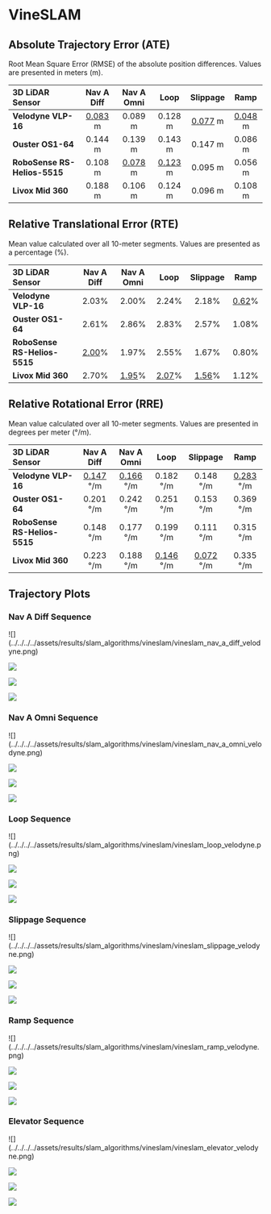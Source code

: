 # VineSLAM

## Absolute Trajectory Error (ATE)

Root Mean Square Error (RMSE) of the absolute position differences. Values are presented in meters (m).

| 3D LiDAR Sensor              | Nav A Diff     | Nav A Omni     | Loop           | Slippage       | Ramp           |
| :--------------------------- | :------------: | :------------: | :------------: | :------------: | :------------: |
| **Velodyne VLP-16**          | <u>0.083</u> m | 0.089 m        | 0.128 m        | <u>0.077</u> m | <u>0.048</u> m |
| **Ouster OS1-64**            | 0.144 m        | 0.139 m        | 0.143 m        | 0.147 m        | 0.086 m        |
| **RoboSense RS-Helios-5515** | 0.108 m        | <u>0.078</u> m | <u>0.123</u> m | 0.095 m        | 0.056 m        |
| **Livox Mid 360**            | 0.188 m        | 0.106 m        | 0.124 m        | 0.096 m        | 0.108 m        |

## Relative Translational Error (RTE)

Mean value calculated over all 10-meter segments. Values are presented as a percentage (%).

| 3D LiDAR Sensor              | Nav A Diff   | Nav A Omni   | Loop         | Slippage     | Ramp         |
| :--------------------------- | :----------: | :----------: | :----------: | :----------: | :----------: |
| **Velodyne VLP-16**          | 2.03%        | 2.00%        | 2.24%        | 2.18%        | <u>0.62</u>% |
| **Ouster OS1-64**            | 2.61%        | 2.86%        | 2.83%        | 2.57%        | 1.08%        |
| **RoboSense RS-Helios-5515** | <u>2.00</u>% | 1.97%        | 2.55%        | 1.67%        | 0.80%        |
| **Livox Mid 360**            | 2.70%        | <u>1.95</u>% | <u>2.07</u>% | <u>1.56</u>% | 1.12%        |

## Relative Rotational Error (RRE)

Mean value calculated over all 10-meter segments. Values are presented in degrees per meter (°/m).

| 3D LiDAR Sensor              | Nav A Diff       | Nav A Omni       | Loop             | Slippage         | Ramp             |
| :--------------------------- | :--------------: | :--------------: | :--------------: | :--------------: | :--------------: |
| **Velodyne VLP-16**          | <u>0.147</u> °/m | <u>0.166</u> °/m | 0.182 °/m        | 0.148 °/m        | <u>0.283</u> °/m |
| **Ouster OS1-64**            | 0.201 °/m        | 0.242 °/m        | 0.251 °/m        | 0.153 °/m        | 0.369 °/m        |
| **RoboSense RS-Helios-5515** | 0.148 °/m        | 0.177 °/m        | 0.199 °/m        | 0.111 °/m        | 0.315 °/m        |
| **Livox Mid 360**            | 0.223 °/m        | 0.188 °/m        | <u>0.146</u> °/m | <u>0.072</u> °/m | 0.335 °/m        |

## Trajectory Plots

### Nav A Diff Sequence 
<div class="grid" markdown>
![](../../../../assets/results/slam_algorithms/vineslam/vineslam_nav_a_diff_velodyne.png)

![](../../../../assets/results/slam_algorithms/vineslam/vineslam_nav_a_diff_ouster.png)

![](../../../../assets/results/slam_algorithms/vineslam/vineslam_nav_a_diff_robosense.png)

![](../../../../assets/results/slam_algorithms/vineslam/vineslam_nav_a_diff_livox.png)
</div>

### Nav A Omni Sequence 
<div class="grid" markdown>
![](../../../../assets/results/slam_algorithms/vineslam/vineslam_nav_a_omni_velodyne.png)

![](../../../../assets/results/slam_algorithms/vineslam/vineslam_nav_a_omni_ouster.png)

![](../../../../assets/results/slam_algorithms/vineslam/vineslam_nav_a_omni_robosense.png)

![](../../../../assets/results/slam_algorithms/vineslam/vineslam_nav_a_omni_livox.png)
</div>

### Loop Sequence 
<div class="grid" markdown>
![](../../../../assets/results/slam_algorithms/vineslam/vineslam_loop_velodyne.png)

![](../../../../assets/results/slam_algorithms/vineslam/vineslam_loop_ouster.png)

![](../../../../assets/results/slam_algorithms/vineslam/vineslam_loop_robosense.png)

![](../../../../assets/results/slam_algorithms/vineslam/vineslam_loop_livox.png)
</div>

### Slippage Sequence 
<div class="grid" markdown>
![](../../../../assets/results/slam_algorithms/vineslam/vineslam_slippage_velodyne.png)

![](../../../../assets/results/slam_algorithms/vineslam/vineslam_slippage_ouster.png)

![](../../../../assets/results/slam_algorithms/vineslam/vineslam_slippage_robosense.png)

![](../../../../assets/results/slam_algorithms/vineslam/vineslam_slippage_livox.png)
</div>

### Ramp Sequence 
<div class="grid" markdown>
![](../../../../assets/results/slam_algorithms/vineslam/vineslam_ramp_velodyne.png)

![](../../../../assets/results/slam_algorithms/vineslam/vineslam_ramp_ouster.png)

![](../../../../assets/results/slam_algorithms/vineslam/vineslam_ramp_robosense.png)

![](../../../../assets/results/slam_algorithms/vineslam/vineslam_ramp_livox.png)
</div>

### Elevator Sequence 
<div class="grid" markdown>
![](../../../../assets/results/slam_algorithms/vineslam/vineslam_elevator_velodyne.png)

![](../../../../assets/results/slam_algorithms/vineslam/vineslam_elevator_ouster.png)

![](../../../../assets/results/slam_algorithms/vineslam/vineslam_elevator_robosense.png)

![](../../../../assets/results/slam_algorithms/vineslam/vineslam_elevator_livox.png)
</div>